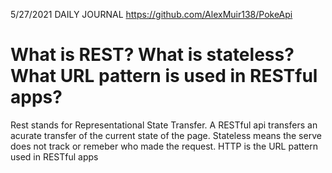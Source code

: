5/27/2021 DAILY JOURNAL
https://github.com/AlexMuir138/PokeApi

# What is REST? What is stateless? What URL pattern is used in RESTful apps?


Rest stands for Representational State Transfer. A RESTful api transfers an acurate transfer of the current state of the page. Stateless means the serve does not track or remeber who made the request. HTTP is the URL pattern used in RESTful apps